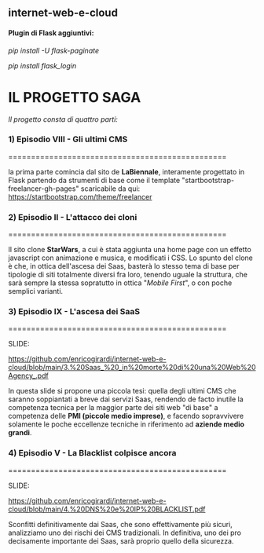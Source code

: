 ## internet-web-e-cloud


#### Plugin di Flask aggiuntivi:

*pip install -U flask-paginate*


*pip install flask_login*



# IL PROGETTO SAGA

*Il progetto  consta di quattro  parti:* 




### 1) Episodio VIII - Gli ultimi CMS

================================================

la prima parte comincia dal sito de **LaBiennale**, 
interamente progettato in Flask partendo da strumenti di base 
come il template "startbootstrap-freelancer-gh-pages" scaricabile da qui: 
https://startbootstrap.com/theme/freelancer


### 2) Episodio II - L'attacco dei cloni

================================================

Il sito clone **StarWars**, a cui è stata aggiunta una home page
con un effetto javascript con animazione e musica, 
e modificati i CSS. 
Lo spunto del clone è che, in ottica dell'ascesa dei Saas, 
basterà lo stesso tema di base per tipologie di siti totalmente diversi fra loro, 
tenendo uguale la struttura, che sarà sempre la stessa sopratutto in ottica 
"*Mobile First*", o con poche semplici varianti. 


### 3)  Episodio IX - L'ascesa dei SaaS

================================================

SLIDE:

https://github.com/enricogirardi/internet-web-e-cloud/blob/main/3.%20Saas_%20_in%20morte%20di%20una%20Web%20Agency_.pdf

In questa slide si propone una piccola tesi: quella degli ultimi CMS che saranno 
soppiantati a breve dai servizi Saas, rendendo de facto inutile la competenza tecnica
per la maggior parte dei siti web "di base" a competenza delle **PMI (piccole medio imprese)**, 
e facendo sopravvivere solamente le poche eccellenze tecniche in riferimento ad **aziende medio grandi**. 



### 4) Episodio V - La Blacklist colpisce ancora

================================================

SLIDE:

https://github.com/enricogirardi/internet-web-e-cloud/blob/main/4.%20DNS%20e%20IP%20BLACKLIST.pdf

Sconfitti definitivamente dai Saas, che sono effettivamente più sicuri, 
analizziamo uno dei rischi dei CMS tradizionali. 
In definitiva, uno dei pro decisamente importante dei Saas, sarà proprio
quello della sicurezza.


